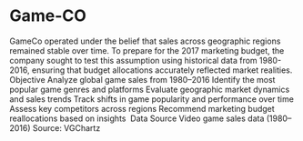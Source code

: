 # Game-CO

GameCo operated under the belief that sales across geographic regions remained stable over time. To prepare for the 2017 marketing budget, the company sought to test this assumption using historical data from 1980-2016, ensuring that budget allocations accurately reflected market realities.
Objective
Analyze global game sales from 1980–2016
Identify the most popular game genres and platforms
Evaluate geographic market dynamics and sales trends
Track shifts in game popularity and performance over time
Assess key competitors across regions
Recommend marketing budget reallocations based on insights
​
Data Source
Video game sales data (1980–2016)
Source: VGChartz
